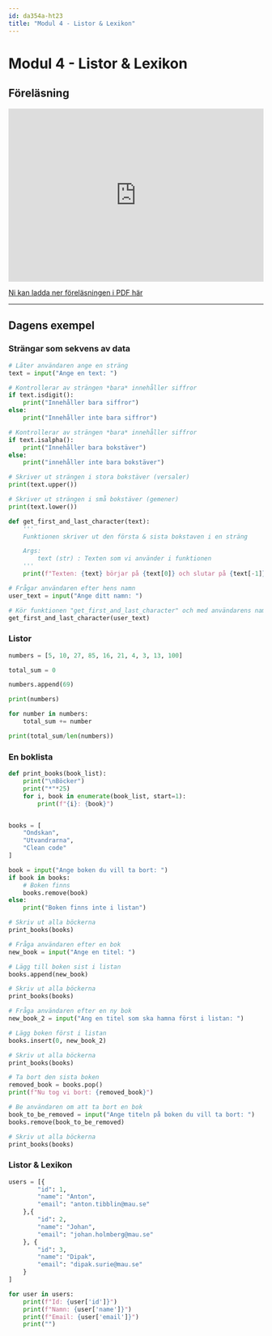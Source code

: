 ```yaml
---
id: da354a-ht23
title: "Modul 4 - Listor & Lexikon"
---
```


# Modul 4 - Listor & Lexikon

## Föreläsning

<div class="frame">
    <div style="left: 0; width: 100%; height: 0; position: relative; padding-bottom: 56.2696%; padding-top: 58px;"><iframe src="https://www.slideshare.net/slideshow/embed_code/key/14PuX1SgBjEYgm" style="top: 0; left: 0; width: 100%; height: 100%; position: absolute; border: 0;" allowfullscreen scrolling="no" allow="encrypted-media;"></iframe></div>
</div>

[Ni kan ladda ner föreläsningen i PDF här](../pdf/2022-listor.pdf)

---
<!--
<div class="video-frame">
    <div style="left: 0; width: 100%; height: 0; position: relative; padding-bottom: 56.25%;"><iframe src="https://www.youtube.com/embed/LE7bjJ_0zHA?rel=0" style="top: 0; left: 0; width: 100%; height: 100%; position: absolute; border: 0;" allowfullscreen scrolling="no" allow="accelerometer; clipboard-write; encrypted-media; gyroscope; picture-in-picture;"></iframe></div>
</div>
-->

## Dagens exempel

### Strängar som sekvens av data

```python
# Låter användaren ange en sträng
text = input("Ange en text: ")

# Kontrollerar av strängen *bara* innehåller siffror
if text.isdigit():
    print("Innehåller bara siffror")
else:
    print("Innehåller inte bara siffror")

# Kontrollerar av strängen *bara* innehåller siffror
if text.isalpha():
    print("Innehåller bara bokstäver")
else:
    print("innehåller inte bara bokstäver")

# Skriver ut strängen i stora bokstäver (versaler)
print(text.upper())

# Skriver ut strängen i små bokstäver (gemener)
print(text.lower())

def get_first_and_last_character(text):
    '''
    Funktionen skriver ut den första & sista bokstaven i en sträng

    Args:
        text (str) : Texten som vi använder i funktionen
    '''
    print(f"Texten: {text} börjar på {text[0]} och slutar på {text[-1]}")

# Frågar användaren efter hens namn
user_text = input("Ange ditt namn: ")

# Kör funktionen "get_first_and_last_character" och med användarens namn
get_first_and_last_character(user_text)
```

### Listor

```python
numbers = [5, 10, 27, 85, 16, 21, 4, 3, 13, 100]

total_sum = 0

numbers.append(69)

print(numbers)

for number in numbers:
    total_sum += number

print(total_sum/len(numbers))
```

### En boklista

```python
def print_books(book_list):
    print("\nBöcker")
    print("*"*25)
    for i, book in enumerate(book_list, start=1):
        print(f"{i}: {book}")


books = [
    "Ondskan",
    "Utvandrarna",
    "Clean code"
]

book = input("Ange boken du vill ta bort: ")
if book in books:
    # Boken finns
    books.remove(book)
else:
    print("Boken finns inte i listan")

# Skriv ut alla böckerna
print_books(books)

# Fråga användaren efter en bok
new_book = input("Ange en titel: ")

# Lägg till boken sist i listan
books.append(new_book)

# Skriv ut alla böckerna
print_books(books)

# Fråga användaren efter en ny bok
new_book_2 = input("Ang en titel som ska hamna först i listan: ")

# Lägg boken först i listan
books.insert(0, new_book_2)

# Skriv ut alla böckerna
print_books(books)

# Ta bort den sista boken
removed_book = books.pop()
print(f"Nu tog vi bort: {removed_book}")

# Be användaren om att ta bort en bok
book_to_be_removed = input("Ange titeln på boken du vill ta bort: ")
books.remove(book_to_be_removed)

# Skriv ut alla böckerna
print_books(books)

```

### Listor & Lexikon

```python
users = [{
        "id": 1,
        "name": "Anton",
        "email": "anton.tibblin@mau.se"
    },{
        "id": 2,
        "name": "Johan",
        "email": "johan.holmberg@mau.se"
    }, {
        "id": 3,
        "name": "Dipak",
        "email": "dipak.surie@mau.se"
    }
]

for user in users:
    print(f"Id: {user['id']}")
    print(f"Namn: {user['name']}")
    print(f"Email: {user['email']}")
    print("")

```
